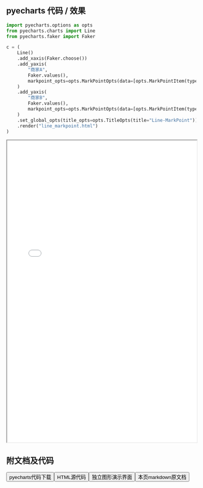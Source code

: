 
## pyecharts 代码 / 效果

```python
import pyecharts.options as opts
from pyecharts.charts import Line
from pyecharts.faker import Faker

c = (
    Line()
    .add_xaxis(Faker.choose())
    .add_yaxis(
        "商家A",
        Faker.values(),
        markpoint_opts=opts.MarkPointOpts(data=[opts.MarkPointItem(type_="min")]),
    )
    .add_yaxis(
        "商家B",
        Faker.values(),
        markpoint_opts=opts.MarkPointOpts(data=[opts.MarkPointItem(type_="max")]),
    )
    .set_global_opts(title_opts=opts.TitleOpts(title="Line-MarkPoint"))
    .render("line_markpoint.html")
)

```

<iframe width="100%" height="800px" src="/pyecharts/Line/line_markpoint.html"></iframe>

## 附文档及代码

<a href="https://cdn.jsdelivr.net/gh/wfy-belief/python/docs/pyecharts/Line/line_markpoint.py"><button class="mybutton">pyecharts代码下载</button></a><a href="https://cdn.jsdelivr.net/gh/wfy-belief/python/docs/pyecharts/Line/line_markpoint.html"><button class="mybutton">HTML源代码</button></a><a href="https://python.wfyblog.cn/pyecharts/Line/line_markpoint.html"><button class="mybutton">独立图形演示界面</button></a><a href="https://cdn.jsdelivr.net/gh/wfy-belief/python/docs/pyecharts/Line/line_markpoint.md"><button class="mybutton">本页markdown原文档</button></a>